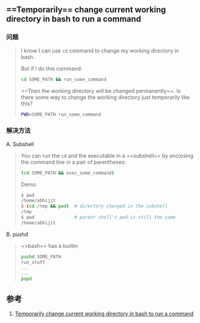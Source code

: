 ﻿## ==Temporarily== change current working directory in bash to run a command

### 问题

> I know I can use `cd` command to change my working directory in bash.
>
> But if I do this command:
>
> ```sh
> cd SOME_PATH && run_some_command
> ```
>
> ==Then the working directory will be changed permanently==. Is there some way to change the working directory just temporarily like this?
>
> ```sh
> PWD=SOME_PATH run_some_command
> ```



### 解决方法

A. Subshell

> You can run the `cd` and the executable in a ==subshell== by enclosing the command line in a pair of parentheses:
>
> ```sh
> (cd SOME_PATH && exec_some_command)
> ```
>
> Demo:
>
> ```sh
> $ pwd
> /home/abhijit
> $ (cd /tmp && pwd)  # directory changed in the subshell
> /tmp 
> $ pwd               # parent shell's pwd is still the same
> /home/abhijit
> ```



B. pushd

> ==bash== has a builtin
>
> ```sh
> pushd SOME_PATH
> run_stuff
> ...
> ...
> popd 
> ```



## 参考

1. [Temporarily change current working directory in bash to run a command](https://stackoverflow.com/questions/10382141/temporarily-change-current-working-directory-in-bash-to-run-a-command)